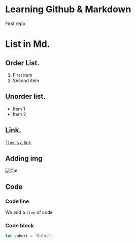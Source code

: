 # Learning Github & Markdown
First repo 

# List in Md.

## Order List.

1. First item
2. Second item

## Unorder list.

- Item 1
- Item 2

## Link.
[This is a link](https://www.markdownguide.org/cheat-sheet/)

## Adding img

![Cat](https://images.pexels.com/photos/104827/cat-pet-animal-domestic-104827.jpeg)

## Code
### Code line

We add a `line` of code

### Code block
```js
let cohort = "Boldo";
```





